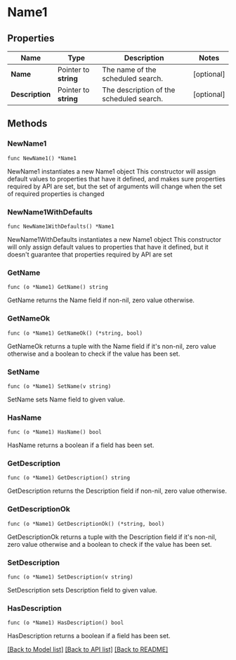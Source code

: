# Name1

## Properties

Name | Type | Description | Notes
------------ | ------------- | ------------- | -------------
**Name** | Pointer to **string** | The name of the scheduled search.  | [optional] 
**Description** | Pointer to **string** | The description of the scheduled search.  | [optional] 

## Methods

### NewName1

`func NewName1() *Name1`

NewName1 instantiates a new Name1 object
This constructor will assign default values to properties that have it defined,
and makes sure properties required by API are set, but the set of arguments
will change when the set of required properties is changed

### NewName1WithDefaults

`func NewName1WithDefaults() *Name1`

NewName1WithDefaults instantiates a new Name1 object
This constructor will only assign default values to properties that have it defined,
but it doesn't guarantee that properties required by API are set

### GetName

`func (o *Name1) GetName() string`

GetName returns the Name field if non-nil, zero value otherwise.

### GetNameOk

`func (o *Name1) GetNameOk() (*string, bool)`

GetNameOk returns a tuple with the Name field if it's non-nil, zero value otherwise
and a boolean to check if the value has been set.

### SetName

`func (o *Name1) SetName(v string)`

SetName sets Name field to given value.

### HasName

`func (o *Name1) HasName() bool`

HasName returns a boolean if a field has been set.

### GetDescription

`func (o *Name1) GetDescription() string`

GetDescription returns the Description field if non-nil, zero value otherwise.

### GetDescriptionOk

`func (o *Name1) GetDescriptionOk() (*string, bool)`

GetDescriptionOk returns a tuple with the Description field if it's non-nil, zero value otherwise
and a boolean to check if the value has been set.

### SetDescription

`func (o *Name1) SetDescription(v string)`

SetDescription sets Description field to given value.

### HasDescription

`func (o *Name1) HasDescription() bool`

HasDescription returns a boolean if a field has been set.


[[Back to Model list]](../README.md#documentation-for-models) [[Back to API list]](../README.md#documentation-for-api-endpoints) [[Back to README]](../README.md)


